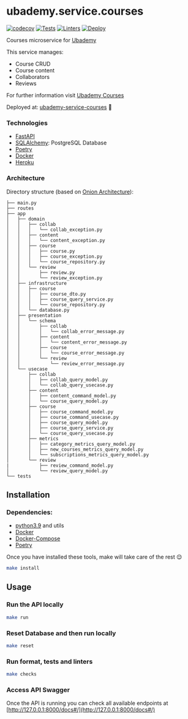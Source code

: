 # ubademy.service.courses
[![codecov](https://codecov.io/gh/Ubademy/ubademy.service.courses/branch/master/graph/badge.svg?token=WOM0ZAP02J)](https://codecov.io/gh/Ubademy/ubademy.service.courses) [![Tests](https://github.com/Ubademy/ubademy.service.courses/actions/workflows/test.yml/badge.svg)](https://github.com/Ubademy/ubademy.service.courses/actions/workflows/test.yml) [![Linters](https://github.com/Ubademy/ubademy.service.courses/actions/workflows/linters.yml/badge.svg)](https://github.com/Ubademy/ubademy.service.courses/actions/workflows/linters.yml) [![Deploy](https://github.com/Ubademy/ubademy.service.courses/actions/workflows/deploy.yml/badge.svg)](https://github.com/Ubademy/ubademy.service.courses/actions/workflows/deploy.yml)

Courses microservice for [Ubademy](https://ubademy.github.io/)

This service manages:
* Course CRUD
* Course content
* Collaborators
* Reviews


For further information visit [Ubademy Courses](https://ubademy.github.io/services/courses)

Deployed at: [ubademy-service-courses](https://ubademy-service-courses.herokuapp.com/docs#) :rocket:



### Technologies

* [FastAPI](https://fastapi.tiangolo.com/)
* [SQLAlchemy](https://www.sqlalchemy.org/): PostgreSQL Database
* [Poetry](https://python-poetry.org/)
* [Docker](https://www.docker.com/)
* [Heroku](https://www.heroku.com/)

### Architecture

Directory structure (based on [Onion Architecture](https://jeffreypalermo.com/2008/07/the-onion-architecture-part-1/)):

```tree
├── main.py
├── routes
├── app
│   ├── domain
│   │   ├── collab
│   │   │   └── collab_exception.py
│   │   ├── content
│   │   │   └── content_exception.py
│   │   ├── course
│   │   │   ├── course.py
│   │   │   ├── course_exception.py
│   │   │   └── course_repository.py
│   │   └── review
│   │       ├── review.py
│   │       └── review_exception.py
│   ├── infrastructure
│   │   ├── course
│   │   │   ├── course_dto.py
│   │   │   ├── course_query_service.py
│   │   │   └── course_repository.py
│   │   └── database.py
│   ├── presentation
│   │   └── schema
│   │       ├── collab
│   │       │   └── collab_error_message.py
│   │       ├── content
│   │       │   └── content_error_message.py
│   │       ├── course
│   │       │   └── course_error_message.py
│   │       └── review
│   │           └── review_error_message.py
│   └── usecase
│       ├── collab
│       │   ├── collab_query_model.py
│       │   └── collab_query_usecase.py
│       ├── content
│       │   ├── content_command_model.py
│       │   └── course_query_model.py
│       ├── course
│       │   ├── course_command_model.py
│       │   ├── course_command_usecase.py
│       │   ├── course_query_model.py
│       │   ├── course_query_service.py
│       │   └── course_query_usecase.py
│       ├── metrics
│       │   ├── category_metrics_query_model.py
│       │   ├── new_courses_metrics_query_model.py
│       │   └── subscriptions_metrics_query_model.py
│       └── review
|           ├── review_command_model.py
│           └── review_query_model.py
└── tests
```

## Installation

### Dependencies:
* [python3.9](https://www.python.org/downloads/release/python-390/) and utils
* [Docker](https://www.docker.com/)
* [Docker-Compose](https://docs.docker.com/compose/)
* [Poetry](https://python-poetry.org/)

Once you have installed these tools, make will take care of the rest :relieved:

``` bash
make install
```

## Usage

### Run the API locally
``` bash
make run
```

### Reset Database and then run locally
``` bash
make reset
```

### Run format, tests and linters
``` bash
make checks
```

### Access API Swagger
Once the API is running you can check all available endpoints at [http://127.0.0.1:8000/docs#/](http://127.0.0.1:8000/docs#/)
